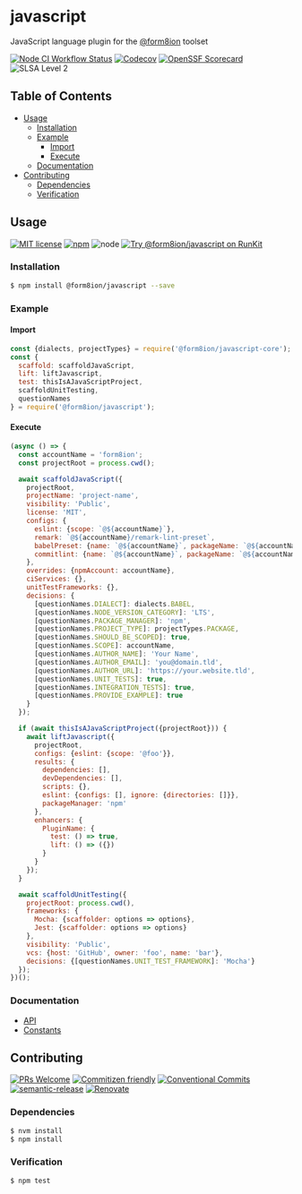 # javascript

JavaScript language plugin for the [@form8ion](https://github.com/form8ion)
toolset

<!--status-badges start -->

[![Node CI Workflow Status][github-actions-ci-badge]][github-actions-ci-link]
[![Codecov][coverage-badge]][coverage-link]
[![OpenSSF Scorecard](https://api.securityscorecards.dev/projects/github.com/form8ion/javascript/badge)](https://securityscorecards.dev/viewer/?uri=github.com/form8ion/javascript)
![SLSA Level 2][slsa-badge]

<!--status-badges end -->

## Table of Contents

* [Usage](#usage)
  * [Installation](#installation)
  * [Example](#example)
    * [Import](#import)
    * [Execute](#execute)
  * [Documentation](#documentation)
* [Contributing](#contributing)
  * [Dependencies](#dependencies)
  * [Verification](#verification)

## Usage

<!--consumer-badges start -->

[![MIT license][license-badge]][license-link]
[![npm][npm-badge]][npm-link]
![node][node-badge]
[![Try @form8ion/javascript on RunKit][runkit-badge]][runkit-link]

<!--consumer-badges end -->

### Installation

```sh
$ npm install @form8ion/javascript --save
```

### Example

#### Import

```javascript
const {dialects, projectTypes} = require('@form8ion/javascript-core');
const {
  scaffold: scaffoldJavaScript,
  lift: liftJavascript,
  test: thisIsAJavaScriptProject,
  scaffoldUnitTesting,
  questionNames
} = require('@form8ion/javascript');
```

#### Execute

```javascript
(async () => {
  const accountName = 'form8ion';
  const projectRoot = process.cwd();

  await scaffoldJavaScript({
    projectRoot,
    projectName: 'project-name',
    visibility: 'Public',
    license: 'MIT',
    configs: {
      eslint: {scope: `@${accountName}`},
      remark: `@${accountName}/remark-lint-preset`,
      babelPreset: {name: `@${accountName}`, packageName: `@${accountName}/babel-preset`},
      commitlint: {name: `@${accountName}`, packageName: `@${accountName}/commitlint-config`}
    },
    overrides: {npmAccount: accountName},
    ciServices: {},
    unitTestFrameworks: {},
    decisions: {
      [questionNames.DIALECT]: dialects.BABEL,
      [questionNames.NODE_VERSION_CATEGORY]: 'LTS',
      [questionNames.PACKAGE_MANAGER]: 'npm',
      [questionNames.PROJECT_TYPE]: projectTypes.PACKAGE,
      [questionNames.SHOULD_BE_SCOPED]: true,
      [questionNames.SCOPE]: accountName,
      [questionNames.AUTHOR_NAME]: 'Your Name',
      [questionNames.AUTHOR_EMAIL]: 'you@domain.tld',
      [questionNames.AUTHOR_URL]: 'https://your.website.tld',
      [questionNames.UNIT_TESTS]: true,
      [questionNames.INTEGRATION_TESTS]: true,
      [questionNames.PROVIDE_EXAMPLE]: true
    }
  });

  if (await thisIsAJavaScriptProject({projectRoot})) {
    await liftJavascript({
      projectRoot,
      configs: {eslint: {scope: '@foo'}},
      results: {
        dependencies: [],
        devDependencies: [],
        scripts: {},
        eslint: {configs: [], ignore: {directories: []}},
        packageManager: 'npm'
      },
      enhancers: {
        PluginName: {
          test: () => true,
          lift: () => ({})
        }
      }
    });
  }

  await scaffoldUnitTesting({
    projectRoot: process.cwd(),
    frameworks: {
      Mocha: {scaffolder: options => options},
      Jest: {scaffolder: options => options}
    },
    visibility: 'Public',
    vcs: {host: 'GitHub', owner: 'foo', name: 'bar'},
    decisions: {[questionNames.UNIT_TEST_FRAMEWORK]: 'Mocha'}
  });
})();
```

### Documentation

* [API](./docs/api)
* [Constants](./docs/constants)

## Contributing

<!--contribution-badges start -->

[![PRs Welcome][PRs-badge]][PRs-link]
[![Commitizen friendly][commitizen-badge]][commitizen-link]
[![Conventional Commits][commit-convention-badge]][commit-convention-link]
[![semantic-release][semantic-release-badge]][semantic-release-link]
[![Renovate][renovate-badge]][renovate-link]

<!--contribution-badges end -->

### Dependencies

```sh
$ nvm install
$ npm install
```

### Verification

```sh
$ npm test
```

[PRs-link]: http://makeapullrequest.com

[PRs-badge]: https://img.shields.io/badge/PRs-welcome-brightgreen.svg

[commitizen-link]: http://commitizen.github.io/cz-cli/

[commitizen-badge]: https://img.shields.io/badge/commitizen-friendly-brightgreen.svg

[commit-convention-link]: https://conventionalcommits.org

[commit-convention-badge]: https://img.shields.io/badge/Conventional%20Commits-1.0.0-yellow.svg

[semantic-release-link]: https://github.com/semantic-release/semantic-release

[semantic-release-badge]: https://img.shields.io/badge/semantic--release-angular-e10079?logo=semantic-release

[renovate-link]: https://renovatebot.com

[renovate-badge]: https://img.shields.io/badge/renovate-enabled-brightgreen.svg?logo=renovatebot

[github-actions-ci-link]: https://github.com/form8ion/javascript/actions?query=workflow%3A%22Node.js+CI%22+branch%3Amaster

[github-actions-ci-badge]: https://img.shields.io/github/actions/workflow/status/form8ion/javascript/node-ci.yml.svg?branch=master&logo=github

[license-link]: LICENSE

[license-badge]: https://img.shields.io/github/license/form8ion/javascript.svg

[npm-link]: https://www.npmjs.com/package/@form8ion/javascript

[npm-badge]: https://img.shields.io/npm/v/@form8ion/javascript?logo=npm

[node-badge]: https://img.shields.io/node/v/@form8ion/javascript?logo=node.js

[runkit-link]: https://npm.runkit.com/@form8ion/javascript

[runkit-badge]: https://badge.runkitcdn.com/@form8ion/javascript.svg

[coverage-link]: https://codecov.io/github/form8ion/javascript

[coverage-badge]: https://img.shields.io/codecov/c/github/form8ion/javascript?logo=codecov

[slsa-badge]: https://slsa.dev/images/gh-badge-level2.svg
